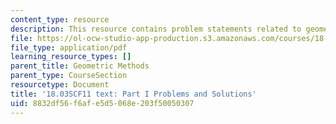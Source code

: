 ```yaml
---
content_type: resource
description: This resource contains problem statements related to geometric methods.
file: https://ol-ocw-studio-app-production.s3.amazonaws.com/courses/18-03sc-differential-equations-fall-2011/8832df56f6afe5d5068e203f50050307_MIT18_03SCF11_ps1_s2s.pdf
file_type: application/pdf
learning_resource_types: []
parent_title: Geometric Methods
parent_type: CourseSection
resourcetype: Document
title: '18.03SCF11 text: Part I Problems and Solutions'
uid: 8832df56-f6af-e5d5-068e-203f50050307
---
```

